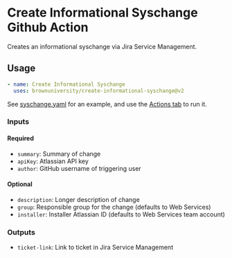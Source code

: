 # Create Informational Syschange Github Action

Creates an informational syschange via Jira Service Management.

## Usage

```yaml
- name: Create Informational Syschange
  uses: brownuniversity/create-informational-syschange@v2
```

See [syschange.yaml](.github/workflows/syschange.yaml) for an example, and use the [Actions tab](https://github.com/BrownUniversity/create-informational-syschange/actions/workflows/syschange.yaml) to run it.

### Inputs

#### Required

- `summary`: Summary of change
- `apiKey`: Atlassian API key
- `author`: GitHub username of triggering user

#### Optional

- `description`: Longer description of change
- `group`: Responsible group for the change (defaults to Web Services)
- `installer`: Installer Atlassian ID (defaults to Web Services team account)

### Outputs

- `ticket-link`: Link to ticket in Jira Service Management
